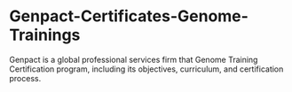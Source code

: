 # Genpact-Certificates-Genome-Trainings
Genpact is a global professional services firm that Genome Training Certification program, including its objectives, curriculum, and certification process.
